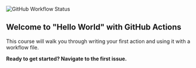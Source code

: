 ![GitHub Workflow Status](https://img.shields.io/github/workflow/status/teknofage/hello-github-actions/first-action)

## Welcome to "Hello World" with GitHub Actions

This course will walk you through writing your first action and using it with a workflow file. 

**Ready to get started? Navigate to the first issue.**
